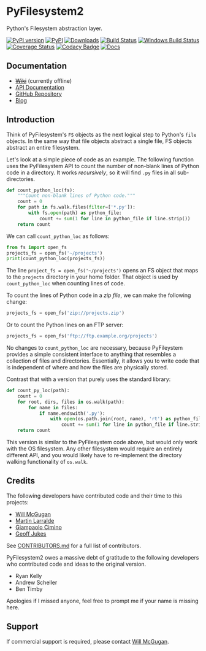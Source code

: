 # PyFilesystem2

Python's Filesystem abstraction layer.

[![PyPI version](https://img.shields.io/pypi/v/fs)](https://pypi.org/project/fs/)
[![PyPI](https://img.shields.io/pypi/pyversions/fs.svg)](https://pypi.org/project/fs/)
[![Downloads](https://pepy.tech/badge/fs/month)](https://pepy.tech/project/fs/)
[![Build Status](https://img.shields.io/github/workflow/status/PyFilesystem/pyfilesystem2/Test/master?logo=github&cacheSeconds=600)](https://github.com/PyFilesystem/pyfilesystem2/actions?query=branch%3Amaster)
[![Windows Build Status](https://img.shields.io/appveyor/build/willmcgugan/pyfilesystem2/master?logo=appveyor&cacheSeconds=600)](https://ci.appveyor.com/project/willmcgugan/pyfilesystem2)
[![Coverage Status](https://img.shields.io/coveralls/github/PyFilesystem/pyfilesystem2/master?cacheSeconds=600)](https://coveralls.io/github/PyFilesystem/pyfilesystem2)
[![Codacy Badge](https://img.shields.io/codacy/grade/30ad6445427349218425d93886ade9ee/master?logo=codacy)](https://www.codacy.com/app/will-mcgugan/pyfilesystem2?utm_source=github.com&utm_medium=referral&utm_content=PyFilesystem/pyfilesystem2&utm_campaign=Badge_Grade)
[![Docs](https://img.shields.io/readthedocs/pyfilesystem2?maxAge=3600)](http://pyfilesystem2.readthedocs.io/en/stable/?badge=stable)

## Documentation

- ~~[Wiki](https://www.pyfilesystem.org)~~ (currently offline)
- [API Documentation](https://pyfilesystem2.readthedocs.io/en/latest/)
- [GitHub Repository](https://github.com/PyFilesystem/pyfilesystem2)
- [Blog](https://www.willmcgugan.com/tag/fs/)

## Introduction

Think of PyFilesystem's `FS` objects as the next logical step to
Python's `file` objects. In the same way that file objects abstract a
single file, FS objects abstract an entire filesystem.

Let's look at a simple piece of code as an example. The following
function uses the PyFilesystem API to count the number of non-blank
lines of Python code in a directory. It works _recursively_, so it will
find `.py` files in all sub-directories.

```python
def count_python_loc(fs):
    """Count non-blank lines of Python code."""
    count = 0
    for path in fs.walk.files(filter=['*.py']):
        with fs.open(path) as python_file:
            count += sum(1 for line in python_file if line.strip())
    return count
```

We can call `count_python_loc` as follows:

```python
from fs import open_fs
projects_fs = open_fs('~/projects')
print(count_python_loc(projects_fs))
```

The line `project_fs = open_fs('~/projects')` opens an FS object that
maps to the `projects` directory in your home folder. That object is
used by `count_python_loc` when counting lines of code.

To count the lines of Python code in a _zip file_, we can make the
following change:

```python
projects_fs = open_fs('zip://projects.zip')
```

Or to count the Python lines on an FTP server:

```python
projects_fs = open_fs('ftp://ftp.example.org/projects')
```

No changes to `count_python_loc` are necessary, because PyFileystem
provides a simple consistent interface to anything that resembles a
collection of files and directories. Essentially, it allows you to write
code that is independent of where and how the files are physically
stored.

Contrast that with a version that purely uses the standard library:

```python
def count_py_loc(path):
    count = 0
    for root, dirs, files in os.walk(path):
        for name in files:
            if name.endswith('.py'):
                with open(os.path.join(root, name), 'rt') as python_file:
                    count += sum(1 for line in python_file if line.strip())
    return count
```

This version is similar to the PyFilesystem code above, but would only
work with the OS filesystem. Any other filesystem would require an
entirely different API, and you would likely have to re-implement the
directory walking functionality of `os.walk`.

## Credits

The following developers have contributed code and their time to this projects:

- [Will McGugan](https://github.com/willmcgugan)
- [Martin Larralde](https://github.com/althonos)
- [Giampaolo Cimino](https://github.com/gpcimino)
- [Geoff Jukes](https://github.com/geoffjukes)

See [CONTRIBUTORS.md](https://github.com/PyFilesystem/pyfilesystem2/blob/master/CONTRIBUTORS.md)
for a full list of contributors.

PyFilesystem2 owes a massive debt of gratitude to the following
developers who contributed code and ideas to the original version.

- Ryan Kelly
- Andrew Scheller
- Ben Timby

Apologies if I missed anyone, feel free to prompt me if your name is
missing here.

## Support

If commercial support is required, please contact [Will McGugan](mailto:willmcgugan@gmail.com).
